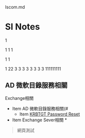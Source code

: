Iscom.md
# SI Notes







1

1
1
1

1
1




1
22
3
3
3
3
3
3
3
3
111111111



















<h2 id="1">AD 微軟目錄服務相關</h2>

Exchange相關



* Item AD 微軟目錄服務相關(#
  * Item [KRBTGT Password Reset](https://www.alitajran.com/krbtgt-password-reset/)
* Item Exchange Sever相關
  *
>網頁測試
